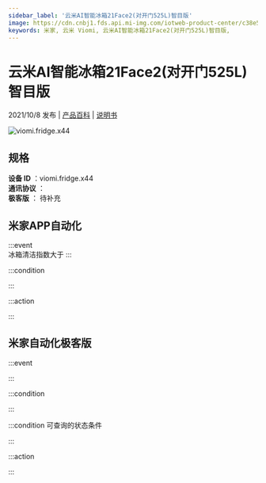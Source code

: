 ```yaml
---
sidebar_label: '云米AI智能冰箱21Face2(对开门525L)智目版'
image: https://cdn.cnbj1.fds.api.mi-img.com/iotweb-product-center/c38e58ca7268d6bb2435f836788012f1_1630554155382.png?GalaxyAccessKeyId=AKVGLQWBOVIRQ3XLEW&Expires=9223372036854775807&Signature=sGESHkL8A4vBnEhKA3OBym2EiSs=
keywords: 米家, 云米 Viomi, 云米AI智能冰箱21Face2(对开门525L)智目版, 
---
```

# 云米AI智能冰箱21Face2(对开门525L)智目版

2021/10/8 发布 | [产品百科](https://home.mi.com/webapp/content/baike/product/index.html?model=viomi.fridge.x44/) | [说明书](https://home.mi.com/views/introduction.html?model=viomi.fridge.x44&region=cn)

![viomi.fridge.x44](https://cdn.cnbj1.fds.api.mi-img.com/iotweb-product-center/c38e58ca7268d6bb2435f836788012f1_1630554155382.png?GalaxyAccessKeyId=AKVGLQWBOVIRQ3XLEW&Expires=9223372036854775807&Signature=sGESHkL8A4vBnEhKA3OBym2EiSs=)

## 规格  
> 
**设备 ID** ：viomi.fridge.x44  
**通讯协议** ：  
**极客版**  ： 待补充 


## 米家APP自动化  

:::event  
冰箱清洁指数大于
:::

:::condition  

:::

:::action   

:::

## 米家自动化极客版  

:::event  

:::

:::condition  

:::

:::condition 可查询的状态条件  

:::

:::action  

:::

        
